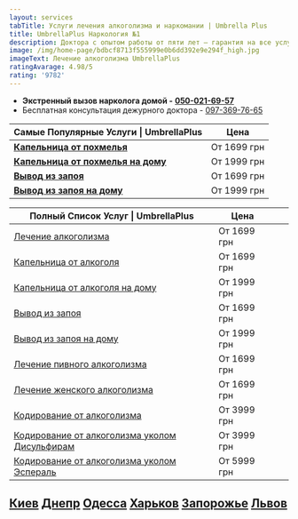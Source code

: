 ```yaml
---
layout: services
tabTitle: Услуги лечения алкоголизма и наркомании | Umbrella Plus
title: UmbrellaPlus Наркология №1
description: Доктора с опытом работы от пяти лет – гарантия на все услуги!
image: /img/home-page/bdbcf8713f555999e0b6dd392e9e294f_high.jpg
imageText: Лечение алкоголизма UmbrellaPlus
ratingAvarage: 4.98/5
rating: '9782'
---
```


* **Экстренный вызов нарколога домой -** **[050-021-69-57](tel:0500216957)**
* Бесплатная консультация дежурного доктора - [097-369-76-65](tel:0973697665)

| Самые Популярные Услуги \| UmbrellaPlus                                          | Цена        |
| -------------------------------------------------------------------------------- | ----------- |
| **[Капельница от похмелья](kapelnica-ot-alkogolia-UmbrellaPlus)**                | От 1699 грн |
| **[Капельница от похмелья на дому](Kapelnica_ot_alkogola_na_domy_UmbrellaPlus)** | От 1999 грн |
| **[Вывод из запоя ](Vivod-iz-zapoia-UmbrellaPlus)**                              | От 1699 грн |
| **[Вывод из запоя на дому](Vivod-iz-zapoia-na-domy-UmbrellaPlus)**               | От 1999 грн |

| Полный Список Услуг \| UmbrellaPlus                                                             | Цена        |   |   |
| ----------------------------------------------------------------------------------------------- | ----------- | - | - |
| [Лечение алкоголизма](lechenie-alkogolizma)                                                     | От 1699 грн |   |   |
| [Капельница от алкоголя](kapelnica-ot-alkogolia-UmbrellaPlus)                                   | От 1699 грн |   |   |
| [Капельница от алкоголя на дому](Kapelnica_ot_alkogola_na_domy_UmbrellaPlus)                    | От 1999 грн |   |   |
| [Вывод из запоя](Vivod-iz-zapoia-UmbrellaPlus)                                                  | От 1699 грн |   |   |
| [Вывод из запоя на дому](Vivod-iz-zapoia-na-domy-UmbrellaPlus)                                  | От 1999 грн |   |   |
| [Лечение пивного алкоголизма](lechenie-pivnogo-alkogolizma-UmbrellaPlus)                        | От 1699 грн |   |   |
| [Лечение женского алкоголизма](lechenie-jenskogo-alkogolizma-umbrellaplus)                      | От 1699 грн |   |   |
| [Кодирование от алкоголизма](kodirovka-ot-alkogolia-umbrellaplus)                               | От 3999 грн |   |   |
| [Кодирование от алкоголизма уколом Дисульфирам](kodirovka-ot-alkogolia-disulfiram-umbrellaplus) | От 3999 грн |   |   |
| [Кодирование от алкоголизма уколом Эспераль](kodirovka-ot-alkogolizma-espiarl-umbrellaplus)     | От 5999 грн |   |   |

## [Киев](https://umbrella-plus.com.ua/kiev/) [Днепр](https://umbrella-plus.com.ua/dnepr/) [Одесса](https://umbrella-plus.com.ua/lechenie-alc/) [Харьков](https://umbrella-plus.com.ua/kharkiv/) [Запорожье](https://umbrella-plus.com.ua/zaporozie/) [Львов](https://umbrella-plus.com.ua/lviv/)
